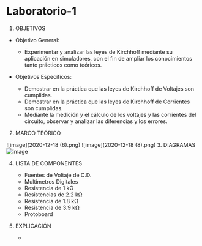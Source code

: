 # Laboratorio-1
1. OBJETIVOS
- Objetivo General:

    - Experimentar y analizar las leyes de Kirchhoff mediante su aplicación en simuladores, con el fin de ampliar los conocimientos tanto prácticos como teóricos.

- Objetivos Específicos:

    - Demostrar en la práctica que las leyes de Kirchhoff de Voltajes son cumplidas.
    - Demostrar en la práctica que las leyes de Kirchhoff de Corrientes son cumplidas.
    - Mediante la medición y el cálculo de los voltajes y las corrientes del circuito, observar y analizar las diferencias y los errores.

2. MARCO TEÓRICO

![image](2020-12-18 (6).png)
![image](2020-12-18 (8).png)
3. DIAGRAMAS
![image](https://user-images.githubusercontent.com/75439689/102423835-df314a00-3fd7-11eb-983d-872db8574a41.png)

4. LISTA DE COMPONENTES

    - Fuentes de Voltaje de C.D.
    - Multímetros Digitales
    - Resistencia de 1 kΩ
    - Resistencias de 2.2 kΩ
    - Resistencia de 1.8 kΩ
    - Resistencia de 3.9 kΩ
    - Protoboard
5. EXPLICACIÓN

    -
